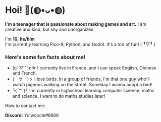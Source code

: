 # Hoi! 👋(◍•ᴗ•◍)

**I'm a teenager that is passionate about making games and art.** I am creative and kind, but shy and unorganized. 

I'm **16**, **he/him**  
I'm currently learning Pico-8, Python, and Godot. It's a ton of fun! ( ╹▽╹ )

### Here's some fun facts about me!
- (o' ▽ ' )o☆ I currently live in France, and I can speak English, Chinese and French.
- (＾∀＾)ゞ I love birds. In a group of friends, I'm that one guy who'll watch pigeons walking on the street. Someday I wanna adopt a bird!
- ╰(´︶`)╯ I'm currently in highschool learning computer science, maths and science. I want to do maths studies later!

How to contact me:

**Discord:** Yolwoocle#6689  
